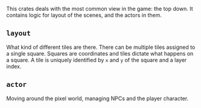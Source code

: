 This crates deals with the most common view in the game: the top down.
It contains logic for layout of the scenes, and the actors in them.

## `layout`

What kind of different tiles are there. There can be multiple tiles assigned to a single square.
Squares are coordinates and tiles dictate what happens on a square.
A tile is uniquely identified by `x` and `y` of the square and a layer index.

## `actor`

Moving around the pixel world, managing NPCs and the player character.
